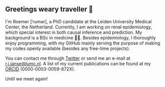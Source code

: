 ## Greetings weary traveller :mage:

I'm Roemer [ˈrumər], a PhD candidate at the Leiden University Medical Center, the Netherland. Currently, I am working on renal epidemiology, which special interest in both causal inference and prediction. My background is a BSc in medicine :man_health_worker:. Besides epidemiology, I thoroughly enjoy programming, with my GitHub mainly serving the purpose of making my codes openly available (besides any free-time projects).

You can contact me through [Twitter](https://twitter.com/rj_janse) or send me an e-mail at r.j.janse@lumc.nl. A list of my current publications can be found at my [ORCID](https://orcid.org/0000-0003-0059-872X) (0000-0003-0059-872X).

Until we meet again!
